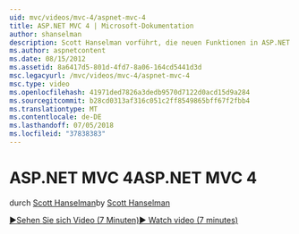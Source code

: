 ```yaml
---
uid: mvc/videos/mvc-4/aspnet-mvc-4
title: ASP.NET MVC 4 | Microsoft-Dokumentation
author: shanselman
description: Scott Hanselman vorführt, die neuen Funktionen in ASP.NET MVC 4.
ms.author: aspnetcontent
ms.date: 08/15/2012
ms.assetid: 8a6417d5-801d-4fd7-8a06-164cd5441d3d
msc.legacyurl: /mvc/videos/mvc-4/aspnet-mvc-4
msc.type: video
ms.openlocfilehash: 41971ded7826a3dedb9570d7122d0acd15d9a284
ms.sourcegitcommit: b28cd0313af316c051c2ff8549865bff67f2fbb4
ms.translationtype: MT
ms.contentlocale: de-DE
ms.lasthandoff: 07/05/2018
ms.locfileid: "37838383"
---
```

<a name="aspnet-mvc-4"></a><span data-ttu-id="cc1a6-103">ASP.NET MVC 4</span><span class="sxs-lookup"><span data-stu-id="cc1a6-103">ASP.NET MVC 4</span></span>
====================
<span data-ttu-id="cc1a6-104">durch [Scott Hanselman](https://github.com/shanselman)</span><span class="sxs-lookup"><span data-stu-id="cc1a6-104">by [Scott Hanselman](https://github.com/shanselman)</span></span>

[<span data-ttu-id="cc1a6-105">&#9654;Sehen Sie sich Video (7 Minuten)</span><span class="sxs-lookup"><span data-stu-id="cc1a6-105">&#9654; Watch video (7 minutes)</span></span>](https://channel9.msdn.com/Blogs/ASP-NET-Site-Videos/aspnet-mvc-4)
